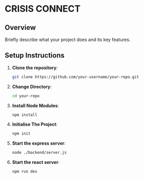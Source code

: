 # CRISIS CONNECT

## Overview

Briefly describe what your project does and its key features.

## Setup Instructions

1. **Clone the repository**:
   ```bash
   git clone https://github.com/your-username/your-repo.git
2. **Change Directory**:
   ```bash
   cd your-repo
3. **Install Node Modules**:
   ```bash
   npm install
4. **Initialise The Project**:
   ```bash
   npm init
5. **Start the express server**:
   ```bash
   node ./backend/server.js
6. **Start the react server**:
   ```bash
   npm run dev